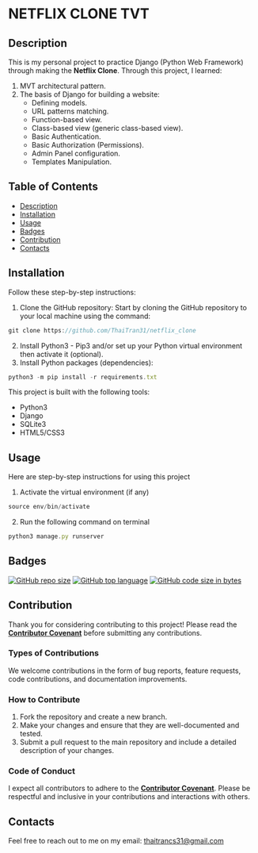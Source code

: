 # NETFLIX CLONE TVT

## Description
This is my personal project to practice Django (Python Web Framework) through making the **Netflix Clone**.
Through this project, I learned:
1. MVT architectural pattern.
2. The basis of Django for building a website:
    - Defining models.
    - URL patterns matching.
    - Function-based view.
    - Class-based view (generic class-based view).
    - Basic Authentication.
    - Basic Authorization (Permissions).
    - Admin Panel configuration.
    - Templates Manipulation.

## Table of Contents
- [Description](#description)
- [Installation](#installation)
- [Usage](#usage)
- [Badges](#badges)
- [Contribution](#contribution)
- [Contacts](#contacts)

## Installation
Follow these step-by-step instructions:
1. Clone the GitHub repository: Start by cloning the GitHub repository to your local machine using the command:

```jsx
git clone https://github.com/ThaiTran31/netflix_clone
```
2. Install Python3 - Pip3 and/or set up your Python virtual environment then activate it (optional).
3. Install Python packages (dependencies):
```jsx
python3 -m pip install -r requirements.txt
```
This project is built with the following tools:
- Python3
- Django
- SQLite3
- HTML5/CSS3

## Usage
Here are step-by-step instructions for using this project
1. Activate the virtual environment (if any)
```jsx
source env/bin/activate
```
2. Run the following command on terminal
```jsx
python3 manage.py runserver
```

## Badges
[![GitHub repo size](https://img.shields.io/github/repo-size/ThaiTran31/netflix_clone)](https://github.com/ThaiTran31/netflix_clone.git) [![GitHub top language](https://img.shields.io/github/languages/top/ThaiTran31/netflix_clone)](https://github.com/ThaiTran31/netflix_clone.git) [![GitHub code size in bytes](https://img.shields.io/github/languages/code-size/ThaiTran31/netflix_clone)](https://github.com/ThaiTran31/netflix_clone.git)

## Contribution
Thank you for considering contributing to this project! Please read the **[Contributor Covenant](https://www.contributor-covenant.org/)** before submitting any contributions.

### Types of Contributions
We welcome contributions in the form of bug reports, feature requests, code contributions, and documentation improvements.

### How to Contribute
1. Fork the repository and create a new branch.
2. Make your changes and ensure that they are well-documented and tested.
3. Submit a pull request to the main repository and include a detailed description of your changes.

### Code of Conduct
I expect all contributors to adhere to the **[Contributor Covenant](https://www.contributor-covenant.org/)**. Please be respectful and inclusive in your contributions and interactions with others.

## Contacts
Feel free to reach out to me on my email: thaitrancs31@gmail.com